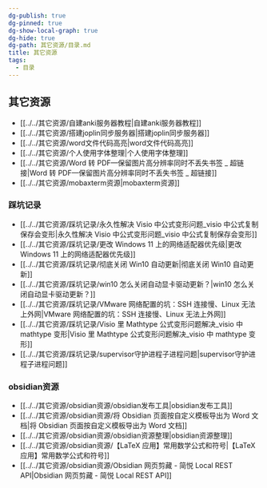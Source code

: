 ```yaml
---
dg-publish: true
dg-pinned: true
dg-show-local-graph: true
dg-hide: true
dg-path: 其它资源/目录.md
title: 其它资源
tags:
  - 目录
---
```

## 其它资源
- [[../../其它资源/自建anki服务器教程|自建anki服务器教程]]
- [[../../其它资源/搭建joplin同步服务器|搭建joplin同步服务器]]
- [[../../其它资源/word文件代码高亮|word文件代码高亮]]
- [[../../其它资源/个人使用字体整理|个人使用字体整理]]
- [[../../其它资源/Word 转 PDF—保留图片高分辨率同时不丢失书签 _ 超链接|Word 转 PDF—保留图片高分辨率同时不丢失书签 _ 超链接]]
- [[../../其它资源/mobaxterm资源|mobaxterm资源]]

### 踩坑记录
- [[../../其它资源/踩坑记录/永久性解决 Visio 中公式变形问题_visio 中公式复制保存会变形|永久性解决 Visio 中公式变形问题_visio 中公式复制保存会变形]]
- [[../../其它资源/踩坑记录/更改 Windows 11 上的网络适配器优先级|更改 Windows 11 上的网络适配器优先级]]
- [[../../其它资源/踩坑记录/彻底关闭 Win10 自动更新|彻底关闭 Win10 自动更新]]
- [[../../其它资源/踩坑记录/win10 怎么关闭自动显卡驱动更新？|win10 怎么关闭自动显卡驱动更新？]]
- [[../../其它资源/踩坑记录/VMware 网络配置的坑：SSH 连接慢、Linux 无法上外网|VMware 网络配置的坑：SSH 连接慢、Linux 无法上外网]]
- [[../../其它资源/踩坑记录/Visio 里 Mathtype 公式变形问题解决_visio 中 mathtype 变形|Visio 里 Mathtype 公式变形问题解决_visio 中 mathtype 变形]]
- [[../../其它资源/踩坑记录/supervisor守护进程子进程问题|supervisor守护进程子进程问题]]

### obsidian资源
- [[../../其它资源/obsidian资源/obsidian发布工具|obsidian发布工具]]
- [[../../其它资源/obsidian资源/将 Obsidian 页面按自定义模板导出为 Word 文档|将 Obsidian 页面按自定义模板导出为 Word 文档]]
- [[../../其它资源/obsidian资源/obsidian资源整理|obsidian资源整理]]
- [[../../其它资源/obsidian资源/【LaTeX 应用】常用数学公式和符号|【LaTeX 应用】常用数学公式和符号]]
- [[../../其它资源/obsidian资源/Obsidian 网页剪藏 - 简悦   Local REST API|Obsidian 网页剪藏 - 简悦   Local REST API]]

